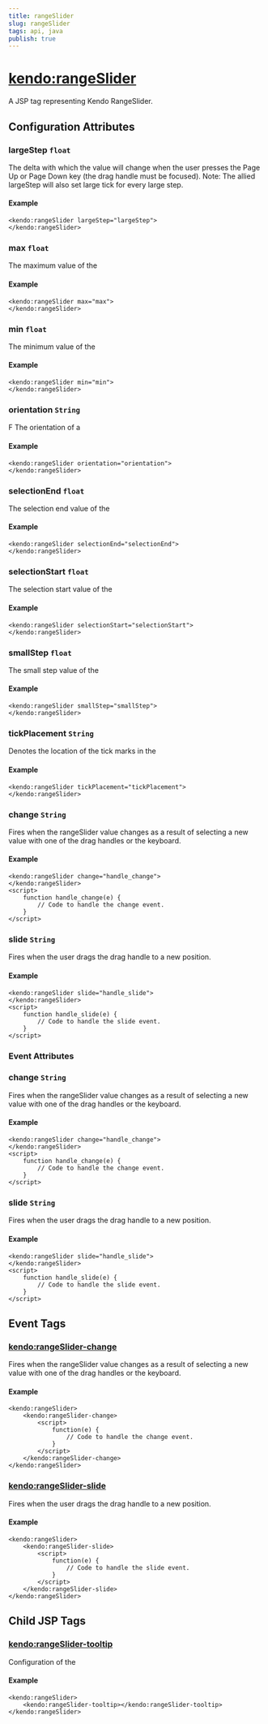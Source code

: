 ```yaml
---
title: rangeSlider
slug: rangeSlider
tags: api, java
publish: true
---
```


# <kendo:rangeSlider>
A JSP tag representing Kendo RangeSlider.


## Configuration Attributes


### largeStep `float`

The delta with which the value will change when the user presses the Page Up or Page Down key (the drag
handle must be focused). Note: The allied largeStep will also set large tick for every large step.

#### Example
    <kendo:rangeSlider largeStep="largeStep">
    </kendo:rangeSlider>



### max `float`

The maximum value of the

#### Example
    <kendo:rangeSlider max="max">
    </kendo:rangeSlider>



### min `float`

The minimum value of the

#### Example
    <kendo:rangeSlider min="min">
    </kendo:rangeSlider>



### orientation `String`

F
The orientation of a

#### Example
    <kendo:rangeSlider orientation="orientation">
    </kendo:rangeSlider>



### selectionEnd `float`

The selection end value of the

#### Example
    <kendo:rangeSlider selectionEnd="selectionEnd">
    </kendo:rangeSlider>



### selectionStart `float`

The selection start value of the

#### Example
    <kendo:rangeSlider selectionStart="selectionStart">
    </kendo:rangeSlider>



### smallStep `float`

The small step value of the

#### Example
    <kendo:rangeSlider smallStep="smallStep">
    </kendo:rangeSlider>



### tickPlacement `String`

Denotes the location of the tick marks in the

#### Example
    <kendo:rangeSlider tickPlacement="tickPlacement">
    </kendo:rangeSlider>



### change `String`

Fires when the rangeSlider value changes as a result of selecting a new value with one of the drag handles or the keyboard.

#### Example
    <kendo:rangeSlider change="handle_change">
    </kendo:rangeSlider>
    <script>
        function handle_change(e) {
            // Code to handle the change event.
        }
    </script>



### slide `String`

Fires when the user drags the drag handle to a new position.

#### Example
    <kendo:rangeSlider slide="handle_slide">
    </kendo:rangeSlider>
    <script>
        function handle_slide(e) {
            // Code to handle the slide event.
        }
    </script>



### Event Attributes


### change `String`

Fires when the rangeSlider value changes as a result of selecting a new value with one of the drag handles or the keyboard.

#### Example
    <kendo:rangeSlider change="handle_change">
    </kendo:rangeSlider>
    <script>
        function handle_change(e) {
            // Code to handle the change event.
        }
    </script>



### slide `String`

Fires when the user drags the drag handle to a new position.

#### Example
    <kendo:rangeSlider slide="handle_slide">
    </kendo:rangeSlider>
    <script>
        function handle_slide(e) {
            // Code to handle the slide event.
        }
    </script>


## Event Tags
 

### <kendo:rangeSlider-change>

Fires when the rangeSlider value changes as a result of selecting a new value with one of the drag handles or the keyboard.

#### Example
    <kendo:rangeSlider>
        <kendo:rangeSlider-change>
            <script>
                function(e) {
                    // Code to handle the change event.
                }
            </script>
        </kendo:rangeSlider-change>
    </kendo:rangeSlider>

 

### <kendo:rangeSlider-slide>

Fires when the user drags the drag handle to a new position.

#### Example
    <kendo:rangeSlider>
        <kendo:rangeSlider-slide>
            <script>
                function(e) {
                    // Code to handle the slide event.
                }
            </script>
        </kendo:rangeSlider-slide>
    </kendo:rangeSlider>

 

## Child JSP Tags

### [<kendo:rangeSlider-tooltip>](/api/wrappers/jsp/rangeslider/tooltip)

Configuration of the

#### Example

    <kendo:rangeSlider>
        <kendo:rangeSlider-tooltip></kendo:rangeSlider-tooltip>
    </kendo:rangeSlider>
   
